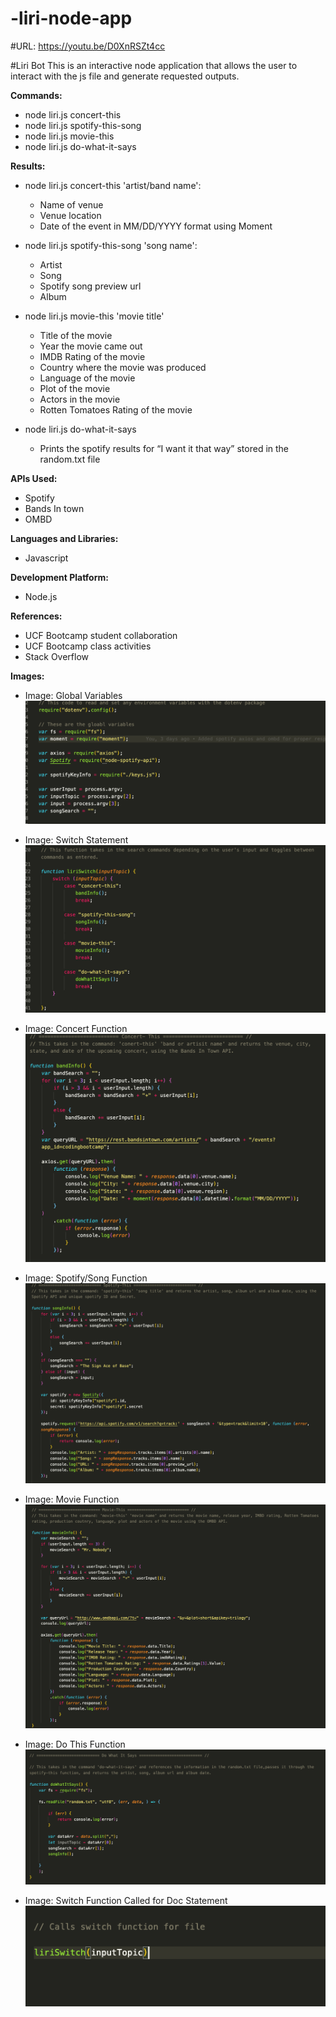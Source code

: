 # -liri-node-app

#URL: https://youtu.be/D0XnRSZt4cc

#Liri Bot
This is an interactive node application that allows the user to interact with the js file and generate requested outputs.

**Commands:**
* node liri.js concert-this
* node liri.js spotify-this-song
* node liri.js movie-this
* node liri.js do-what-it-says

**Results:**
* node liri.js concert-this 'artist/band name':
    * Name of venue
    * Venue location
    * Date of the event in MM/DD/YYYY format using Moment

* node liri.js spotify-this-song 'song name':
    * Artist
    * Song
    * Spotify song preview url
    * Album

* node liri.js movie-this 'movie title'
    * Title of the movie
    * Year the movie came out
    * IMDB Rating of the movie
    * Country where the movie was produced
    * Language of the movie
    * Plot of the movie
    * Actors in the movie
    * Rotten Tomatoes Rating of the movie

* node liri.js do-what-it-says
    * Prints the spotify results for “I want it that way” stored in the random.txt file

**APIs Used:**
* Spotify
* Bands In town
* OMBD

**Languages and Libraries:**
* Javascript

**Development Platform:**
* Node.js

**References:**
* UCF Bootcamp student collaboration
* UCF Bootcamp class activities
* Stack Overflow 

**Images:**

* Image: Global Variables
![variables](/Images/liri-intro-global-variables.png)


* Image: Switch Statement
![switch statement](/Images/liri-switch.png)


* Image: Concert Function
![concert](/Images/liri-band-function.png)


* Image: Spotify/Song Function
![song](/Images/liri-spotify-function.png)


* Image: Movie Function
![movie](/Images/liri-movie-function.png)

* Image: Do This Function
![do this](/Images/liri-do-what-it-says-function.png)

* Image: Switch Function Called for Doc Statement
![switch function](/Images/liri-call-function.png)